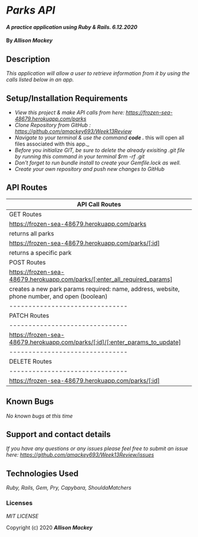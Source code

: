 # _Parks API_

#### _A practice application using Ruby & Rails. 6.12.2020_

#### By _**Allison Mackey**_

## Description

_This application will allow a user to retrieve information from it by using the calls listed below in an app._

## Setup/Installation Requirements

* _View this project & make API calls from here: https://frozen-sea-48679.herokuapp.com/parks_
* _Clone Repository from GitHub :  https://github.com/amackey693/Week13Review_
* _Navigate to your terminal & use the command **code .**_ this will open all files associated with this app._
* _Before you initialize GIT, be sure to delete the already exisiting .git file by running this command in your terminal $rm -rf .git_
* _Don't forget to run bundle install to create your Gemfile.lock as well._
* _Create your own repository and push new changes to GitHub_

## API Routes


|   API Call Routes             |
|-------------------------------|
| GET Routes                    |
| https://frozen-sea-48679.herokuapp.com/parks |
| returns all parks             |
| https://frozen-sea-48679.herokuapp.com/parks/[:id] |
| returns a specific park       |
| POST Routes                   |
| https://frozen-sea-48679.herokuapp.com/parks/[:enter_all_required_params]
| creates a new park params required: name, address, website, phone number, and open (boolean) |
|-------------------------------|
| PATCH Routes                  |
|-------------------------------|
| https://frozen-sea-48679.herokuapp.com/parks/[:id]/[:enter_params_to_update]| creates a new park params required: name, address, website, phone number, and open (boolean)      |
|-------------------------------|
| DELETE Routes                 |
|-------------------------------|
| https://frozen-sea-48679.herokuapp.com/parks/[:id] | deletes a park |


## Known Bugs

_No known bugs at this time_

## Support and contact details

_If you have any questions or any issues please feel free to submit an issue here: https://github.com/amackey693/Week13Review/issues_

## Technologies Used

_Ruby, Rails, Gem, Pry, Capybara, ShouldaMatchers_ 


### Licenses
*MIT LICENSE*

Copyright (c) 2020 **_Allison Mackey_**

